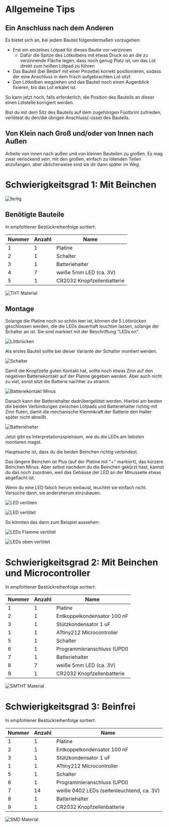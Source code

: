 # Allgemeine Tips

## Ein Anschluss nach dem Anderen

Es bietet sich an, bei jedem Bauteil folgendermaßen vorzugehen:
- Erst ein einzelnes Lötpad für dieses Bautie vor-verzinnen
  - Dafür die Spitze des Lötkolbens mit etwas Druck so an die zu verzinnende Fläche legen, dass noch genug Platz ist, um das Lot direkt zum heißen Lötpad zu führen
- Das Bauteil (bei Bedarf mit einer Pinzette) korrekt positionieren, sodass der eine Anschluss in dem frisch aufgebrachten Lot sitzt
- Den Lötkolben wegziehen und das Bauteil noch einen Augenblick fixieren, bis das Lot erkalet ist.

So kann jetzt noch, falls erforderlich, die Position des Bauteils an dieser einen Lötstelle korrigiert werden.

Bist du mit dem Sitz des Bauteils auf dem zugehörigen Footbrint zufrieden, verlötest du den/die übrigen Anschluss(-üsse) des Bauteils.

## Von Klein nach Groß und/oder von Innen nach Außen

Arbeite von innen nach außen und von kleinen Bauteilen zu großen. Es mag zwar verlockend sein, mit den großen, einfach zu lötenden Teilen anzufangen, aber üblicherweise sind sie dir dann später im Weg.


# Schwierigkeitsgrad 1: Mit Beinchen

![fertig](img/tht_done_front.jpeg)

## Benötigte Bauteile

In empfohlener Bestückreihenfolge sortiert:

| Nummer | Anzahl |Name |
| --- | --- | --- |
| 1 | 1 | Platine |
| 2 | 1 | Schalter |
| 3 | 1 | Batteriehalter |
| 4 | 7 | weiße 5mm LED (ca. 3V)  |
| 5 | 1 | CR2032 Knopfzellenbatterie |

![THT Material](img/tht_materials.jpeg)

## Montage

Solange die Platine noch so schön leer ist, können die 5 Lötbrücken geschlossen werden, die die LEDs dauerhaft leuchten lassen, solange der Schalter an ist. Sie sind markiert mit der Beschriftung "LEDs on".

![Lötbrücken](img/tht_ledon_solder.jpeg)

Als erstes Bauteil sollte bei dieser Variante der Schalter montiert werden.

![Schalter](img/all_switch_solder.jpeg)

Damit die Knopfzelle guten Kontakt hat, sollte noch etwas Zinn auf den negativen Batteriekontakt auf der Platine gegeben werden. Aber auch nicht zu viel, sonst sitzt die Batterie nachher zu stramm.

![Batteriekontakt Minus](img/all_batneg_solder.jpeg)

Danach kann der Batteriehalter dadrübergelötet werden. Hierbei am besten die beiden Verbindungen zwischen Lötpads und Batteriehalter richtig mit Zinn fluten, damit die mechanische Klemmkraft der Batterie den Halter später nicht abreißt.

![Batteriehalter](img/all_batpos_solder.jpeg)

Jetzt gibt es Interpretationsspielraum, wie du die LEDs am liebsten montieren magst.

Hauptsache ist, dass du die beiden Beinchen richtig verbindest.

Das längere Beinchen ist Plus (auf der Platine mit "+" markiert), das kürzere Beinchen Minus. Aber selbst nachdem du die Beinchen gekürzt hast, kannst du das noch zuordnen, weil das Gehäuse der LED an der Minusseite etwas abgeflacht ist.

Wenn du eine LED falsch herum einbaust, leuchtet sie einfach nicht. Versuche dann, sie andersherum einzubauen.

![LED verlöten](img/tht_led_solder.jpeg)

![LED verlötet](img/tht_led_soldered.jpeg)

So könnten das dann zum Beispiel aussehen:

![LEDs Flamme verlötet](img/tht_led_soldered_flame.jpeg)

![LEDs oben verlötet](img/tht_led_soldered_light.jpeg)

# Schwierigkeitsgrad 2: Mit Beinchen und Microcontroller

In empfohlener Bestückreihenfolge sortiert:

| Nummer | Anzahl |Name |
| --- | --- | --- |
| 1 | 1 | Platine |
| 2 | 1 | Entkoppelkondensator 100 nF |
| 3 | 1 | Stützkondensator 1 uF |
| 1 | 1 | ATtiny212 Microcontroller |
| 5 | 1 | Schalter |
| 6 | 1 | Programmieranschluss (UPDI) |
| 7 | 1 | Batteriehalter |
| 8 | 7 | weiße 5mm LED (ca. 3V)  |
| 9 | 1 | CR2032 Knopfzellenbatterie |

![SMTHT Material](img/smtht_materials.jpeg)


# Schwierigkeitsgrad 3: Beinfrei

In empfohlener Bestückreihenfolge sortiert:

| Nummer | Anzahl |Name |
| --- | --- | --- |
| 1 |  1 | Platine |
| 2 |  1 | Entkoppelkondensator 100 nF |
| 3 |  1 | Stützkondensator 1 uF |
| 1 |  1 | ATtiny212 Microcontroller |
| 5 |  1 | Schalter |
| 6 |  1 | Programmieranschluss (UPDI) |
| 7 | 14 | weiße 0402 LEDs (seitenleuchtend, ca. 3V)  |
| 8 |  1 | Batteriehalter |
| 9 |  1 | CR2032 Knopfzellenbatterie |

![SMD Material](img/smd_materials.jpeg)

